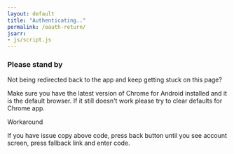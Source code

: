 ```yaml
---
layout: default
title: "Authenticating.."
permalink: /oauth-return/
jsarr:
- js/script.js
---
```


### Please stand by

Not being redirected back to the app and keep getting stuck on this page?

Make sure you have the latest version of Chrome for Android installed and it is the default browser. If it still doesn't work please try to clear defaults for Chrome app. 

<div id="myworkaround">Workaround</div>

If you have issue copy above code, press back button until you see account screen, press fallback link and enter code.
